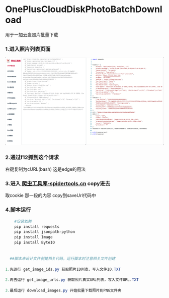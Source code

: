 # OnePlusCloudDiskPhotoBatchDownload
用于一加云盘照片批量下载
### 1.进入照片列表页面

![1732381122032.png](https://github.com/MoomasMan/OnePlusCloudDiskPhotoBatchDownload/blob/main/IMG/1732381122032.png)

### 2.通过f12抓到这个请求



右键复制为cURL(bash) 这是edge的用法

### 3.进入 [爬虫工具库-spidertools.cn](https://spidertools.cn/#/curl2Request) copy进去 



取cookie 那一段的内容 copy到saveUrl代码中 



### 4.脚本运行

```powershell
	#安装依赖
	pip install requests
	pip install jsonpath-python
	pip install Image
	pip install ByteIO


  ##脚本未设计文件创建相关代码，运行脚本时注意相关文件创建

1.先运行 get_image_ids.py 获取照片ID列表，写入文件ID.TXT

2.再去运行 get_image_urls.py 获取照片真实URL列表，写入文件URL.TXT
    
3.最后运行 download_images.py 开始批量下载照片到PNG文件夹
